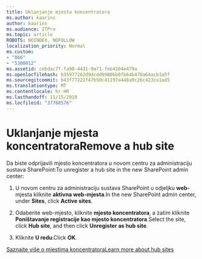 ```yaml
---
title: Uklanjanje mjesta koncentratora
ms.author: kaarins
author: kaarins
ms.audience: ITPro
ms.topic: article
ROBOTS: NOINDEX, NOFOLLOW
localization_priority: Normal
ms.custom:
- "866"
- "5300012"
ms.assetid: cebdac7f-fa90-4431-9a71-feb4104e479a
ms.openlocfilehash: b35977262d94cdd9980bb0fb64b478a64acb1a5f
ms.sourcegitcommit: b43f77221f47b50c41197a448a9c26c423ce1ad5
ms.translationtype: MT
ms.contentlocale: hr-HR
ms.lasthandoff: 11/15/2019
ms.locfileid: "37768576"
---
```

# <a name="remove-a-hub-site"></a><span data-ttu-id="2b74e-102">Uklanjanje mjesta koncentratora</span><span class="sxs-lookup"><span data-stu-id="2b74e-102">Remove a hub site</span></span>

<span data-ttu-id="2b74e-103">Da biste odprijavili mjesto koncentratora u novom centru za administraciju sustava SharePoint:</span><span class="sxs-lookup"><span data-stu-id="2b74e-103">To unregister a hub site in the new SharePoint admin center:</span></span>
  
1. <span data-ttu-id="2b74e-104">U novom centru za administraciju sustava SharePoint u odjeljku **web-** mjesta kliknite **aktivna web-mjesta**.</span><span class="sxs-lookup"><span data-stu-id="2b74e-104">In the new SharePoint admin center, under **Sites**, click **Active sites**.</span></span>

2. <span data-ttu-id="2b74e-105">Odaberite web-mjesto, kliknite **mjesto koncentratora**, a zatim kliknite **Poništavanje registracije kao mjesto koncentratora**.</span><span class="sxs-lookup"><span data-stu-id="2b74e-105">Select the site, click **Hub site**, and then click **Unregister as hub site**.</span></span>

3. <span data-ttu-id="2b74e-106">Kliknite **U redu**.</span><span class="sxs-lookup"><span data-stu-id="2b74e-106">Click **OK**.</span></span>

[<span data-ttu-id="2b74e-107">Saznajte više o mjestima koncentratora</span><span class="sxs-lookup"><span data-stu-id="2b74e-107">Learn more about hub sites</span></span>](https://support.office.com/article/what-is-a-sharepoint-hub-site-fe26ae84-14b7-45b6-a6d1-948b3966427f)
  